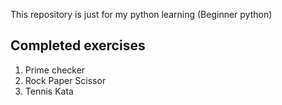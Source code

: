 This repository is just for my python learning (Beginner python)

Completed exercises
--
1. Prime checker
2. Rock Paper Scissor
3. Tennis Kata